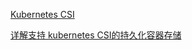 [Kubernetes CSI](https://wiki.shileizcc.com/confluence/display/KUB/Kubernetes+CSI)

[详解支持 kubernetes CSI的持久化容器存储](https://www.xsky.com/tec/%E8%AF%A6%E8%A7%A3%E6%94%AF%E6%8C%81-kubernetes-csi%E7%9A%84%E6%8C%81%E4%B9%85%E5%8C%96%E5%AE%B9%E5%99%A8%E5%AD%98%E5%82%A8/)